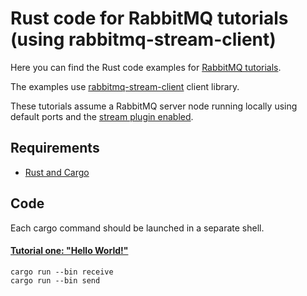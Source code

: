 # Rust code for RabbitMQ tutorials (using rabbitmq-stream-client)

Here you can find the Rust code examples for [RabbitMQ
tutorials](https://www.rabbitmq.com/getstarted.html).

The examples use [rabbitmq-stream-client](https://github.com/rabbitmq/rabbitmq-stream-rust-client) client library.

These tutorials assume a RabbitMQ server node running locally using default ports and the [stream plugin enabled](https://www.rabbitmq.com/docs/stream#enabling-plugin).

## Requirements

* [Rust and Cargo](https://www.rust-lang.org/tools/install)

## Code
Each cargo command should be launched in a separate shell.

#### [Tutorial one: "Hello World!"](https://www.rabbitmq.com/tutorials/tutorial-one-rust-stream.html)

    cargo run --bin receive
    cargo run --bin send